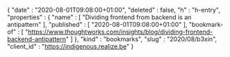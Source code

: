 {
  "date" : "2020-08-01T09:08:00+01:00",
  "deleted" : false,
  "h" : "h-entry",
  "properties" : {
    "name" : [ "Dividing frontend from backend is an antipattern" ],
    "published" : [ "2020-08-01T09:08:00+01:00" ],
    "bookmark-of" : [ "https://www.thoughtworks.com/insights/blog/dividing-frontend-backend-antipattern" ]
  },
  "kind" : "bookmarks",
  "slug" : "2020/08/b3xin",
  "client_id" : "https://indigenous.realize.be"
}
